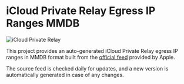     
# iCloud Private Relay Egress IP Ranges MMDB

![iCloud Private Relay](https://support.apple.com/library/content/dam/edam/applecare/images/en_US/icloud/icloud-private-relay-how-private-relay-works-path-through-relays.png)

This project provides an auto-generated iCloud Private Relay egress IP ranges in MMDB format built from the [official feed](https://mask-api.icloud.com/egress-ip-ranges.csv) provided by Apple.

The source feed is checked daily for updates, and a new version is automatically generated in case of any changes.
